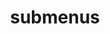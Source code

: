 ---
layout: page
title: submenus
nav: false
nav_order: 6
dropdown: false
children: 
    - title: publications
      permalink: /publications/
    # - title: divider
    # - title: projects
    #   permalink: /projects/
---